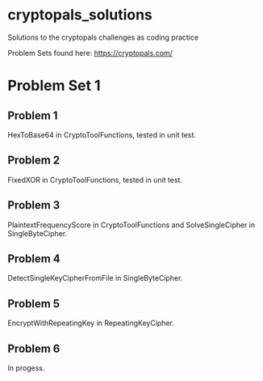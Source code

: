 # cryptopals_solutions


Solutions to the cryptopals challenges as coding practice

Problem Sets found here: https://cryptopals.com/

<h1>Problem Set 1</h1>

<h2>Problem 1</h2>

HexToBase64 in CryptoToolFunctions, tested in unit test.

<h2>Problem 2</h2>

FixedXOR in CryptoToolFunctions, tested in unit test.

<h2>Problem 3</h2>

PlaintextFrequencyScore in CryptoToolFunctions and SolveSingleCipher in SingleByteCipher.

<h2>Problem 4</h2>

DetectSingleKeyCipherFromFile in SingleByteCipher.

<h2>Problem 5</h2>

EncryptWithRepeatingKey in RepeatingKeyCipher.

<h2>Problem 6</h2>

In progess.
